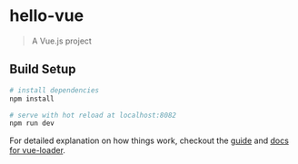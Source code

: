 # hello-vue
> A Vue.js project

## Build Setup

``` bash
# install dependencies
npm install

# serve with hot reload at localhost:8082
npm run dev

```

For detailed explanation on how things work, checkout the [guide](http://vuejs-templates.github.io/webpack/) and [docs for vue-loader](http://vuejs.github.io/vue-loader).
